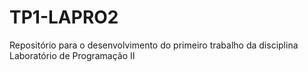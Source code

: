 # TP1-LAPRO2
Repositório para o desenvolvimento do primeiro trabalho da disciplina Laboratório de Programação II
